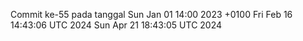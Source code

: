Commit ke-55 pada tanggal Sun Jan 01 14:00 2023 +0100
Fri Feb 16 14:43:06 UTC 2024
Sun Apr 21 18:43:05 UTC 2024
